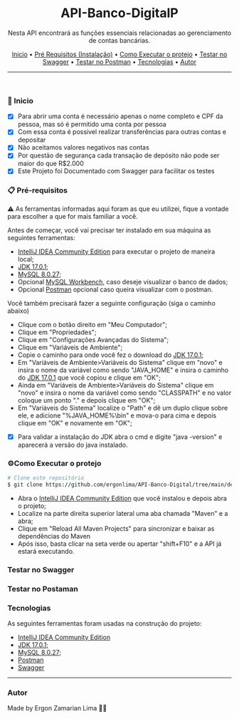 <h1 align="center">API-Banco-DigitalP</h1>

<p align="center">Nesta API encontrará as funções essenciais relacionadas ao gerenciamento de contas bancárias.</p>

<p align="center">
 <a href="#inicio">Inicio</a> •
 <a href="#pré-requisitos">Pré Requisitos (Instalação)</a> •
 <a href="#como-executar-o-projeto">Como Executar o protejo</a> •
 <a href="#testar-no-swagger">Testar no Swagger</a> •
 <a href="#testar-no-postman">Testar no Postman</a> •
 <a href="#tecnologias">Tecnologias</a> •
 <a href="#autor">Autor</a>
</p>

---

<br>

### 🚀 Inicio

- [x] Para abrir uma conta é necessário apenas o nome completo e CPF da pessoa, mas só é permitido uma conta por pessoa
- [x] Com essa conta é possível realizar transferências para outras contas e depositar
- [x] Não aceitamos valores negativos nas contas
- [x] Por questão de segurança cada transação de depósito não pode ser maior do que R$2.000
- [x] Este Projeto foi Documentado com Swagger para facilitar os testes

### 📋 Pré-requisitos

⚠️ As ferramentas informadas aqui foram as que eu utilizei, fique a vontade para escolher a que for mais familiar a você.

Antes de começar, você vai precisar ter instalado em sua máquina as seguintes ferramentas:
- [IntelliJ IDEA Community Edition](https://www.jetbrains.com/pt-br/idea/download/#section=windows) para executar o projeto de maneira local; 
- [JDK 17.0.1](https://jdk.java.net/17/);
- [MySQL 8.0.27](https://dev.mysql.com/downloads/installer/);
- Opcional [MySQL Workbench](https://dev.mysql.com/downloads/installer/), caso deseje visualizar o banco de dados;
- Opcional [Postman](https://www.postman.com/downloads/) opcional caso queira visualizar com o postman.

Você também precisará fazer a seguinte configuração (siga o caminho abaixo)
- Clique com o botão direito em "Meu Computador";
- Clique em "Propriedades";
- Clique em "Configurações Avançadas do Sistema";
- Clique em "Variáveis de Ambiente";
- Copie o caminho para onde você fez o download do [JDK 17.0.1](https://jdk.java.net/17/);
- Em "Variáveis de Ambiente>Variáveis do Sistema" clique em "novo" e insira o nome da variável como sendo "JAVA_HOME" e insira o caminho do [JDK 17.0.1](https://jdk.java.net/17/) que você copiou e clique em "OK";
- Ainda em "Variáveis de Ambiente>Variáveis do Sistema" clique em "novo" e insira o nome da variável como sendo "CLASSPATH" e no valor coloque um ponto "." e depois clique em "OK";
- Em "Variáveis do Sistema" localize o "Path" e dê um duplo clique sobre ele, e adicione "%JAVA_HOME%\bin" e mova-o para cima e depois clique em "OK" e novamente em "OK";

- [x] Para validar a instalação do JDK abra o cmd e digite "java -version" e aparecerá a versão do java instalado.

### ⚙️Como Executar o protejo

```bash
# Clone este repositório
$ git clone https://github.com/ergonlima/API-Banco-Digital/tree/main/desafio-rest-api
```
- Abra o [IntelliJ IDEA Community Edition](https://www.jetbrains.com/pt-br/idea/download/#section=windows) que você instalou e depois abra o projeto;
- Localize na parte direita superior lateral uma aba chamada "Maven" e a abra;
- Clique em "Reload All Maven Projects" para sincronizar e baixar as dependências do Maven
- Após isso, basta clicar na seta verde ou apertar "shift+F10" e a API já estará executando.
### Testar no Swagger

### Testar no Postaman

### Tecnologias

As seguintes ferramentas foram usadas na construção do projeto:

- [IntelliJ IDEA Community Edition](https://www.jetbrains.com/pt-br/idea/download/#section=windows)
- [JDK 17.0.1](https://jdk.java.net/17/);
- [MySQL 8.0.27](https://dev.mysql.com/downloads/installer/);
- [Postman](https://www.postman.com/downloads/)
- [Swagger](https://swagger.io/)

---

### Autor

Made by Ergon Zamarian Lima 👋😁
